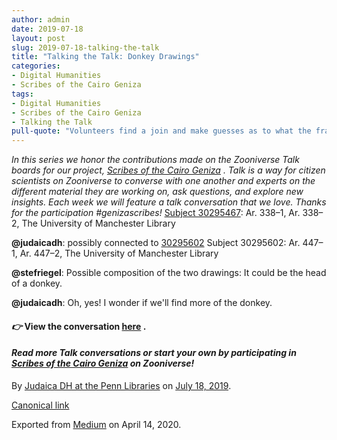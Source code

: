 ```yaml
---
author: admin
date: 2019-07-18
layout: post
slug: 2019-07-18-talking-the-talk
title: "Talking the Talk: Donkey Drawings"
categories:
- Digital Humanities
- Scribes of the Cairo Geniza
tags:
- Digital Humanities
- Scribes of the Cairo Geniza
- Talking the Talk
pull-quote: "Volunteers find a join and make guesses as to what the fragment may have looked like!  In this series we honor the contributions made on the Zooniverse Talk boards for our project, Scribes of the Cairo Geniza"
---
```


_In this series we honor the contributions made on the Zooniverse Talk boards for our project,_ [_Scribes of the Cairo Geniza_](https://www.zooniverse.org/projects/judaicadh/scribes-of-the-cairo-geniza) _. Talk is a way for citizen scientists on Zooniverse to converse with one another and experts on the different material they are working on, ask questions, and explore new insights. Each week we will feature a talk conversation that we love. Thanks for the participation #genizascribes!_
[Subject 30295467](https://www.zooniverse.org/projects/judaicadh/scribes-of-the-cairo-geniza/talk/subjects/30295467): Ar. 338–1, Ar. 338–2, The University of Manchester Library

**@judaicadh**: possibly connected to [30295602](https://www.zooniverse.org/projects/judaicadh/scribes-of-the-cairo-geniza/talk/subjects/30295602)
Subject 30295602: Ar. 447–1, Ar. 447–2, The University of Manchester Library

**@stefriegel**: Possible composition of the two drawings: It could be the head of a donkey.

**@judaicadh**: Oh, yes! I wonder if we'll find more of the donkey.

#### _👉_  View the conversation [here](https://www.zooniverse.org/projects/judaicadh/scribes-of-the-cairo-geniza/talk/1029/1042974)  .

#### _Read more Talk conversations or start your own by participating in_ [_Scribes of the Cairo Geniza_](https://www.scribesofthecairogeniza.org/) _on Zooniverse!_

By [Judaica DH at the Penn Libraries](https://medium.com/@judaicadh) on [<time>July 18, 2019</time>](https://medium.com/p/f6a54eefc1e1).

[Canonical link](https://medium.com/@judaicadh/talking-the-talk-donkey-drawings-f6a54eefc1e1)

Exported from [Medium](https://medium.com) on April 14, 2020.
